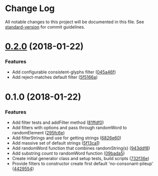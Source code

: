 # Change Log

All notable changes to this project will be documented in this file. See [standard-version](https://github.com/conventional-changelog/standard-version) for commit guidelines.

<a name="0.2.0"></a>
# [0.2.0](https://github.com/ndchristie/jabber-generator/compare/v0.1.0...v0.2.0) (2018-01-22)


### Features

* Add configurable consistent-glyphs filter ([045a46f](https://github.com/ndchristie/jabber-generator/commit/045a46f))
* Add reject-matches default filter ([5f5166a](https://github.com/ndchristie/jabber-generator/commit/5f5166a))



<a name="0.1.0"></a>
# 0.1.0 (2018-01-22)


### Features

* Add filter tests and addFilter method ([81ffdf0](https://github.com/ndchristie/jabber-generator/commit/81ffdf0))
* Add filters with options and pass through randomWord to randomElement ([295fc6e](https://github.com/ndchristie/jabber-generator/commit/295fc6e))
* Add filterStrings and use for getting strings ([6826e60](https://github.com/ndchristie/jabber-generator/commit/6826e60))
* Add massive set of default strings ([5f13ca1](https://github.com/ndchristie/jabber-generator/commit/5f13ca1))
* Add randomWord function that combines randomString(s) ([943ddf8](https://github.com/ndchristie/jabber-generator/commit/943ddf8))
* Add substring count to randomWord function ([09bada5](https://github.com/ndchristie/jabber-generator/commit/09bada5))
* Create initial generator class and setup tests, build scripts ([732f36e](https://github.com/ndchristie/jabber-generator/commit/732f36e))
* Provide filters to constructor create first default 'no-consonant-pileup' ([4429554](https://github.com/ndchristie/jabber-generator/commit/4429554))
